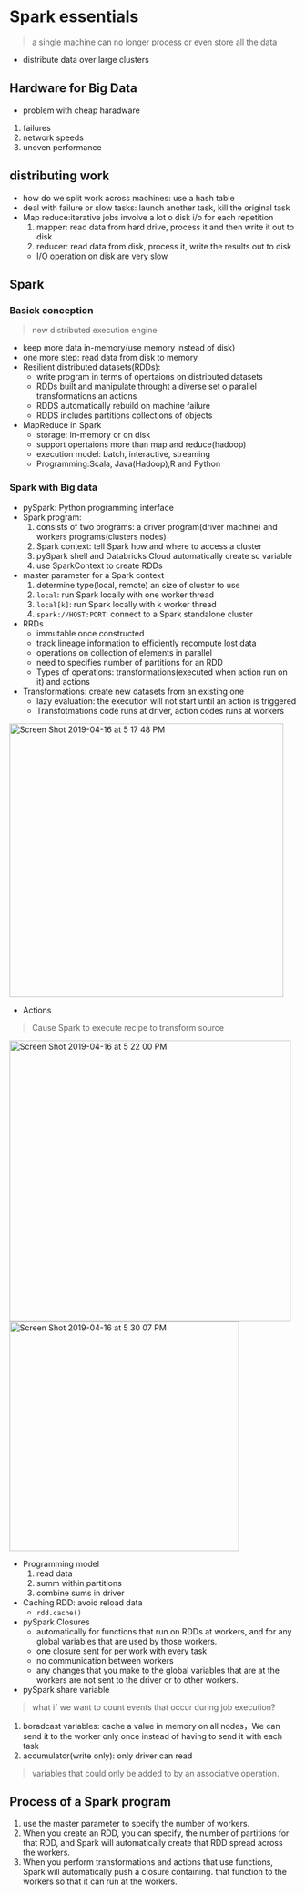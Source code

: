 #  **Spark essentials**
> a single machine can no longer process or even store all the data
* distribute data over large clusters

##  Hardware for Big Data
* problem with cheap haradware
1. failures
2. network speeds
3. uneven performance

## distributing work
* how do we split work across machines: use a hash table
* deal with failure or slow tasks: launch another task, kill the original task
* Map reduce:iterative jobs involve a lot o disk i/o for each repetition
  1. mapper: read data from hard drive, process it and then write it out to disk
  2. reducer: read data from disk, process it, write the results out to disk
  *  I/O operation on disk are very slow

## Spark
### Basick conception
> new distributed execution engine
* keep more data in-memory(use memory instead of disk)
* one more step: read data from disk to memory
* Resilient distributed datasets(RDDs): 
  * write program in terms of opertaions on distributed datasets
  * RDDs built and manipulate throught a diverse set o parallel transformations an actions
  * RDDS automatically rebuild on machine failure
  * RDDS includes partitions collections of objects 
* MapReduce in Spark
  * storage: in-memory or on disk
  * support opertaions more than map and reduce(hadoop)
  * execution model: batch, interactive, streaming
  * Programming:Scala, Java(Hadoop),R and Python
  
### Spark with Big data
* pySpark: Python programming interface
* Spark program:
  1. consists of two programs: a driver program(driver machine) and workers programs(clusters nodes)
  2. Spark context: tell Spark how and where to access a cluster
  3. pySpark shell and Databricks Cloud automatically create sc variable
  4. use SparkContext to create RDDs
* master parameter for a Spark context
  1. determine type(local, remote) an size of cluster to use
  2. `local`: run Spark locally with one worker thread
  3. `local[k]`:  run Spark locally with k worker thread
  4. `spark://HOST:PORT`: connect to a Spark standalone cluster
* RRDs
  * immutable once constructed
  * track lineage information to efficiently recompute lost data
  * operations on collection of elements in parallel
  * need to specifies number of partitions for an RDD
  * Types of operations: transformations(executed when action run on it) and actions
* Transformations: create new datasets from an existing one
  * lazy evaluation: the execution will not start until an action is triggered
  * Transfotmations code runs at driver, action codes runs at workers
<img width="481" alt="Screen Shot 2019-04-16 at 5 17 48 PM" src="https://user-images.githubusercontent.com/27160394/56244730-a525dd00-606b-11e9-8236-ad0f7e1c87e9.png">

* Actions
> Cause Spark to execute recipe to transform source
<img width="494" alt="Screen Shot 2019-04-16 at 5 22 00 PM" src="https://user-images.githubusercontent.com/27160394/56245014-5462b400-606c-11e9-8799-9b9142c2f802.png">
<img width="403" alt="Screen Shot 2019-04-16 at 5 30 07 PM" src="https://user-images.githubusercontent.com/27160394/56245407-5b3df680-606d-11e9-9c24-6fbbc60c9551.png">

* Programming model
  1. read data
  2. summ within partitions
  3. combine sums in driver
* Caching RDD: avoid reload data
  * `rdd.cache()`
* pySpark Closures
  * automatically for functions that run on RDDs at workers, and for any global variables that are used by those workers.
  * one closure sent for per work with every task
  * no communication between workers
  * any changes that you make to the global variables that are at the workers are not sent to the driver or to other workers.
* pySpark share variable
> what if we want to count events that occur during job execution?
  1. boradcast variables: cache a value in memory on all nodes，We can send it to the worker only once instead
of having to send it with each task
  2. accumulator(write only): only driver can read
  >  variables that could only be added to by an associative operation.

## Process of a Spark program
1. use the master parameter to specify the number of workers.
2. When you create an RDD, you can specify, the number of partitions for that RDD, and Spark will automatically create that RDD spread across the workers.
3. When you perform transformations and actions that use functions, Spark will automatically push a closure containing. that function to the workers so that it can run at the workers.






